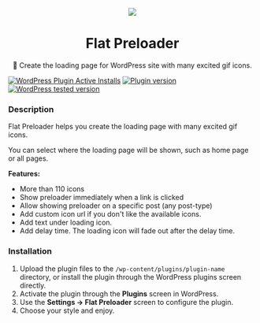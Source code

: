 <p align="center"><a href="https://wordpress.org/plugins/flat-preloader/" target="_blank"><img src="https://ps.w.org/flat-preloader/assets/icon-128x128.png"></a></p>

<h1 align="center">Flat Preloader</h1>

<p align="center">💈 Create the loading page for WordPress site with many excited gif icons.</p>

<a href="https://wordpress.org/plugins/flat-preloader/"><img alt="WordPress Plugin Active Installs" src="https://img.shields.io/wordpress/plugin/installs/flat-preloader"></a>
<a href="https://wordpress.org/plugins/flat-preloader/"><img src="https://img.shields.io/wordpress/plugin/v/flat-preloader.svg" alt="Plugin version"/></a>
<a href="https://wordpress.org/plugins/flat-preloader/"><img src="https://img.shields.io/wordpress/plugin/tested/flat-preloader.svg" alt="WordPress tested version" /></a>

### Description

Flat Preloader helps you create the loading page with many excited gif icons.

You can select where the loading page will be shown, such as home page or all pages.

**Features:**

- More than 110 icons
- Show preloader immediately when a link is clicked
- Allow showing preloader on a specific post (any post-type)
- Add custom icon url if you don't like the available icons.
- Add text under loading icon.
- Add delay time. The loading icon will fade out after the delay time.

### Installation
1. Upload the plugin files to the `/wp-content/plugins/plugin-name` directory, or install the plugin through the WordPress plugins screen directly.
2. Activate the plugin through the **Plugins** screen in WordPress.
3. Use the **Settings -> Flat Preloader** screen to configure the plugin.
4. Choose your style and enjoy.
